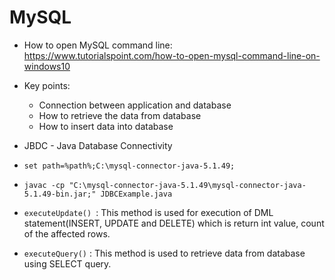 # MySQL

- How to open MySQL command line: https://www.tutorialspoint.com/how-to-open-mysql-command-line-on-windows10

- Key points:
    - Connection between application and database
    - How to retrieve the data from database
    - How to insert data into database

- JBDC - Java Database Connectivity

- `set path=%path%;C:\mysql-connector-java-5.1.49;`

- `javac -cp "C:\mysql-connector-java-5.1.49\mysql-connector-java-5.1.49-bin.jar;" JDBCExample.java`

- `executeUpdate() `: This method is used for execution of DML statement(INSERT, UPDATE and DELETE) which is return int value, count of the affected rows. 

- `executeQuery()` : This method is used to retrieve data from database using SELECT query.
